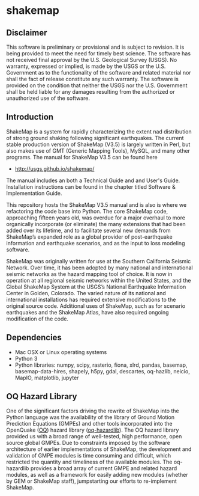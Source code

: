shakemap
========

## Disclaimer
This software is preliminary or provisional and is subject to revision. It is
being provided to meet the need for timely best science. The software has not
received final approval by the U.S. Geological Survey (USGS). No warranty,
expressed or implied, is made by the USGS or the U.S. Government as to the
functionality of the software and related material nor shall the fact of release
constitute any such warranty. The software is provided on the condition that
neither the USGS nor the U.S. Government shall be held liable for any damages
resulting from the authorized or unauthorized use of the software. 

## Introduction

ShakeMap is a system for rapidly characterizing the extent nad distribution of
strong ground shaking following significant earthquakes. The current stable
production version of ShakeMap (V3.5) is largely written in Perl, but also
makes use of GMT (Generic Mapping Tools), MySQL, and many other programs.
The manual for ShakeMap V3.5 can be found here

- http://usgs.github.io/shakemap/

The manual includes an both a Technical Guide and and User's Guide. Installation
instructions can be found in the chapter titled Software & Implementation Guide. 

This repository hosts the ShakeMap V3.5 manual and is
also is where we refactoring the code base into Python. The core ShakeMap code,
approaching fifteen years old, was overdue for a major overhaul to more
organically incorporate (or eliminate) the many extensions that had been added
over its lifetime, and to facilitate several new demands from ShakeMap’s
expanded role as a global provider of post-earthquake information and earthquake
scenarios, and as the input to loss modeling software.

ShakeMap was originally written for use at the Southern California Seismic
Network. Over time, it has been adopted by many national and international
seismic networks as the hazard mapping tool of choice. It is now in operation
at all regional seismic networks within the United States, and the Global
ShakeMap System at the USGS’s National Earthquake Information Center in Golden,
Colorado. The varied nature of its national and international installations has
required extensive modifications to the original source code. Additional uses of
ShakeMap, such as for scenario earthquakes and the ShakeMap Atlas, have also
required ongoing modification of the code. 

## Dependencies

- Mac OSX or Linux operating systems
- Python 3
- Python libraries: numpy, scipy, rasterio, fiona, xlrd, pandas, basemap,
  basemap-data-hires, shapely, h5py, gdal, descartes, oq-hazlib, neicio,
  MapIO, matplotlib, jupyter

## OQ Hazard Library

One of the significant factors driving the rewrite of ShakeMap into the Python
language was the availability of the library of Ground Motion Prediction
Equations (GMPEs) and other tools incorporated into the OpenQuake
([OQ](www.globalquakemodel.org/openquake/about/))
hazard library ([oq-hazardlib](github.com/gem/oq-hazardlib)).
The OQ hazard library provided us with a broad range of
well-tested, high performance, open source global GMPEs. Due to constraints
imposed by the software architecture of earlier implementations of ShakeMap, the
development and validation of GMPE modules is time consuming and difficult, which
restricted the quantity and timeliness of the available modules. The oq-hazardlib
provides a broad array of current GMPE and related hazard modules, as well as a
framework for easily adding new modules (whether by GEM or ShakeMap staff),
jumpstarting our efforts to re-implement ShakeMap.


